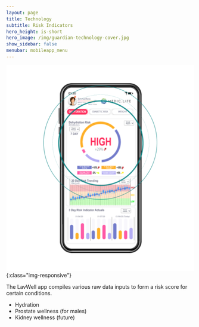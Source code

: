 ```yaml
---
layout: page
title: Technology
subtitle: Risk Indicators
hero_height: is-short
hero_image: /img/guardian-technology-cover.jpg
show_sidebar: false
menubar: mobileapp_menu
---
```


![Image](/img/mobile-app/risk-indicators.png){:class="img-responsive"}

The LavWell app compiles various raw data inputs to form a risk score for certain conditions.
- Hydration
- Prostate wellness (for males)
- Kidney wellness (future)